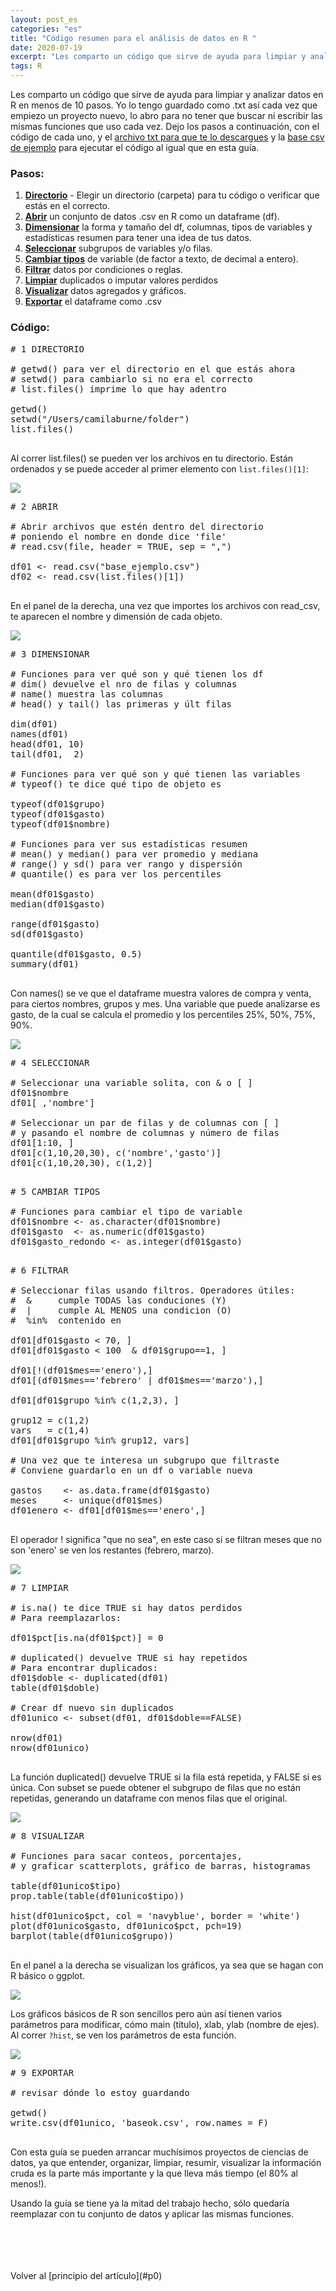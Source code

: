 ```yaml
---
layout: post_es
categories: "es"
title: "Código resumen para el análisis de datos en R "
date: 2020-07-19
excerpt: "Les comparto un código que sirve de ayuda para limpiar y analizar datos en R en menos de 10 pasos. Yo lo tengo guardado como .txt..."
tags: R
---
```





Les comparto un código que sirve de ayuda para limpiar y analizar datos en R en menos de 10 pasos.<a name="p0"></a> Yo lo tengo guardado como .txt así cada vez que empiezo un proyecto nuevo, lo abro para no tener que buscar ni escribir las mismas funciones que uso cada vez. Dejo los pasos a continuación, con el código de cada uno, y el
<a href="/download/template-analisis-datos-R-codigo.txt" class="download">archivo txt para que te lo descargues</a> y la <a href="/download/base_ejemplo.csv" class="download">base csv de ejemplo</a> para ejecutar el código al igual que en esta guía.


### Pasos:

1. [**Directorio**](#p1) - Elegir un directorio (carpeta) para tu código o verificar que estás en el correcto.
2. [**Abrir**](#p2) un conjunto de datos .csv en R como un dataframe (df).
3. [**Dimensionar**](#p3) la forma y tamaño del df, columnas, tipos de variables y estadísticas resumen para tener una idea de tus datos.
4. [**Seleccionar**](#p4) subgrupos de variables y/o filas.
5. [**Cambiar tipos**](#p5) de variable (de factor a texto, de decimal a entero).
6. [**Filtrar**](#p6) datos por condiciones o reglas.
7. [**Limpiar**](#p7) duplicados o imputar valores perdidos
8. [**Visualizar**](#p8) datos agregados y gráficos.
9. [**Exportar**](#p9) el dataframe como .csv

### Código:


<pre>
# 1 DIRECTORIO<a name="p1"></a>  

# getwd() para ver el directorio en el que estás ahora
# setwd() para cambiarlo si no era el correcto
# list.files() imprime lo que hay adentro

getwd()
setwd("/Users/camilaburne/folder")
list.files()

</pre>

Al correr list.files() se pueden ver los archivos en tu directorio. Están ordenados y se puede acceder al primer elemento con `list.files()[1]`:

<img src="/images/template-analisis-datos-R-p1.png" class="postimg" >


<pre>
# 2 ABRIR<a name="p2"></a>    

# Abrir archivos que estén dentro del directorio
# poniendo el nombre en donde dice 'file'
# read.csv(file, header = TRUE, sep = ",")

df01 <- read.csv("base_ejemplo.csv")
df02 <- read.csv(list.files()[1])

</pre>

En el panel de la derecha, una vez que importes los archivos con read_csv, te aparecen el nombre y dimensión de cada objeto.

<img src="/images/template-analisis-datos-R-p2.png" class="postimg" >


<pre>
# 3 DIMENSIONAR<a name="p3"></a>  

# Funciones para ver qué son y qué tienen los df
# dim() devuelve el nro de filas y columnas
# name() muestra las columnas
# head() y tail() las primeras y últ filas

dim(df01)
names(df01)
head(df01, 10)
tail(df01,  2)

# Funciones para ver qué son y qué tienen las variables
# typeof() te dice qué tipo de objeto es

typeof(df01$grupo)
typeof(df01$gasto)
typeof(df01$nombre)

# Funciones para ver sus estadísticas resumen
# mean() y median() para ver promedio y mediana
# range() y sd() para ver rango y dispersión
# quantile() es para ver los percentiles

mean(df01$gasto)
median(df01$gasto)

range(df01$gasto)
sd(df01$gasto)

quantile(df01$gasto, 0.5)
summary(df01)

</pre>

Con names() se ve que el dataframe muestra valores de compra y venta, para ciertos nombres, grupos y mes. Una variable que puede analizarse es gasto, de la cual se calcula el promedio y los percentiles 25%, 50%, 75%, 90%.

<img src="/images/template-analisis-datos-R-p3.png" class="postimg" >


<pre>
# 4 SELECCIONAR<a name="p4"></a>    

# Seleccionar una variable solita, con & o [ ]
df01$nombre
df01[ ,'nombre']

# Seleccionar un par de filas y de columnas con [ ]
# y pasando el nombre de columnas y número de filas
df01[1:10, ]
df01[c(1,10,20,30), c('nombre','gasto')]
df01[c(1,10,20,30), c(1,2)]

</pre>

<pre>
# 5 CAMBIAR TIPOS<a name="p5"></a>  

# Funciones para cambiar el tipo de variable
df01$nombre <- as.character(df01$nombre)
df01$gasto  <- as.numeric(df01$gasto)
df01$gasto_redondo <- as.integer(df01$gasto)

</pre>

<pre>
# 6 FILTRAR<a name="p6"></a>  

# Seleccionar filas usando filtros. Operadores útiles:
#  &     cumple TODAS las conduciones (Y)
#  |     cumple AL MENOS una condicion (O)
#  %in%  contenido en  

df01[df01$gasto < 70, ]
df01[df01$gasto < 100  & df01$grupo==1, ]

df01[!(df01$mes=='enero'),]
df01[(df01$mes=='febrero' | df01$mes=='marzo'),]

df01[df01$grupo %in% c(1,2,3), ]

grup12 = c(1,2)
vars   = c(1,4)
df01[df01$grupo %in% grup12, vars]

# Una vez que te interesa un subgrupo que filtraste
# Conviene guardarlo en un df o variable nueva

gastos    <- as.data.frame(df01$gasto)
meses     <- unique(df01$mes)
df01enero <- df01[df01$mes=='enero',]

</pre>

El operador ! significa "que no sea", en este caso si se filtran meses que no son 'enero' se ven los restantes (febrero, marzo).

<img src="/images/template-analisis-datos-R-p6.png" class="postimg" >



<pre>
# 7 LIMPIAR<a name="p7"></a>  

# is.na() te dice TRUE si hay datos perdidos
# Para reemplazarlos:

df01$pct[is.na(df01$pct)] = 0

# duplicated() devuelve TRUE si hay repetidos
# Para encontrar duplicados:
df01$doble <- duplicated(df01)
table(df01$doble)

# Crear df nuevo sin duplicados
df01unico <- subset(df01, df01$doble==FALSE)

nrow(df01)
nrow(df01unico)

</pre>

La función duplicated() devuelve TRUE si la fila está repetida, y FALSE si es única. Con subset se puede obtener el subgrupo de filas que no están repetidas, generando un dataframe con menos filas que el original.

<img src="/images/template-analisis-datos-R-p7.png" class="postimg" >



<pre>
# 8 VISUALIZAR<a name="p8"></a>  

# Funciones para sacar conteos, porcentajes,
# y graficar scatterplots, gráfico de barras, histogramas

table(df01unico$tipo)
prop.table(table(df01unico$tipo))

hist(df01unico$pct, col = 'navyblue', border = 'white')
plot(df01unico$gasto, df01unico$pct, pch=19)
barplot(table(df01unico$grupo))

</pre>

En el panel a la derecha se visualizan los gráficos, ya sea que se hagan con R básico o  ggplot.

<img src="/images/template-analisis-datos-R-p8-2.png" class="postimg" >

Los gráficos básicos de R son sencillos pero aún así tienen varios parámetros para modificar, cómo main (título), xlab, ylab (nombre de ejes). Al correr `?hist`, se ven los parámetros de esta función.

<img src="/images/template-analisis-datos-R-p8-1.png" class="postimg" >



<pre>
# 9 EXPORTAR<a name="p9"></a>  

# revisar dónde lo estoy guardando

getwd()
write.csv(df01unico, 'baseok.csv', row.names = F)

</pre>

Con esta guía se pueden arrancar muchísimos proyectos de ciencias de datos, ya que entender, organizar, limpiar, resumir, visualizar la información cruda es la parte más importante y la que lleva más tiempo (el 80% al menos!).

Usando la guía se tiene ya la mitad del trabajo hecho, sólo quedaría reemplazar con tu conjunto de datos y aplicar las mismas funciones.

<br>
<br>
<br>
<br>
Volver al [principio del artículo](#p0)
